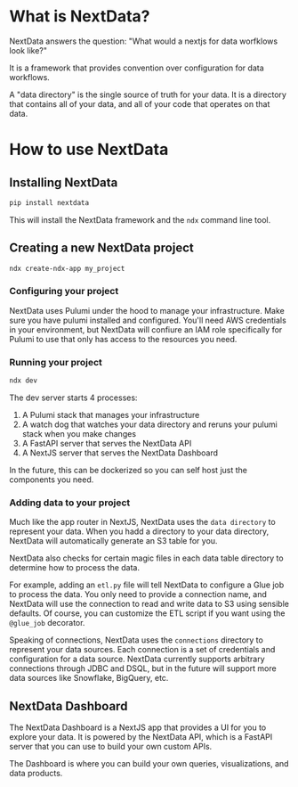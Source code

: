 # What is NextData?

NextData answers the question: "What would a nextjs for data worfklows look like?"

It is a framework that provides convention over configuration for data workflows.

A "data directory" is the single source of truth for your data. It is a directory that contains all of your data, and all of your code that operates on that data.

# How to use NextData

## Installing NextData

```bash
pip install nextdata
```

This will install the NextData framework and the `ndx` command line tool.

## Creating a new NextData project

```bash
ndx create-ndx-app my_project
```

### Configuring your project

NextData uses Pulumi under the hood to manage your infrastructure. Make sure you have pulumi installed and configured. You'll need AWS credentials in your environment, but NextData will confiure an IAM role specifically for Pulumi to use that only has access to the resources you need.

### Running your project

```bash
ndx dev
```

The dev server starts 4 processes:

1. A Pulumi stack that manages your infrastructure
2. A watch dog that watches your data directory and reruns your pulumi stack when you make changes
3. A FastAPI server that serves the NextData API
4. A NextJS server that serves the NextData Dashboard

In the future, this can be dockerized so you can self host just the components you need.

### Adding data to your project

Much like the app router in NextJS, NextData uses the `data directory` to represent your data. When you hadd a directory to your data directory, NextData will automatically generate an S3 table for you.

NextData also checks for certain magic files in each data table directory to determine how to process the data.

For example, adding an `etl.py` file will tell NextData to configure a Glue job to process the data. You only need to provide a connection name, and NextData will use the connection to read and write data to S3 using sensible defaults. Of course, you can customize the ETL script if you want using the `@glue_job` decorator.

Speaking of connections, NextData uses the `connections` directory to represent your data sources. Each connection is a set of credentials and configuration for a data source. NextData currently supports arbitrary connections through JDBC and DSQL, but in the future will support more data sources like Snowflake, BigQuery, etc.

## NextData Dashboard

The NextData Dashboard is a NextJS app that provides a UI for you to explore your data. It is powered by the NextData API, which is a FastAPI server that you can use to build your own custom APIs.

The Dashboard is where you can build your own queries, visualizations, and data products.
